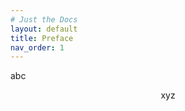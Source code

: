 ```yaml
---
# Just the Docs 
layout: default
title: Preface
nav_order: 1 
---
```


<div class="justify-text" markdown = "1">


abc

<div style="text-align: center">xyz</div> <!-- 直接添加行内样式 -->

</div>